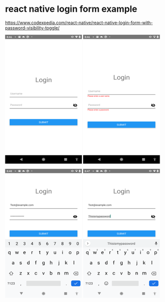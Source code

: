 # react native login form example
https://www.codexpedia.com/react-native/react-native-login-form-with-password-visibility-toggle/

<img src="https://github.com/codexpedia/react_native_login_screen_example/blob/master/screenshots/1.png" width="250" height="420" /> <img src="https://github.com/codexpedia/react_native_login_screen_example/blob/master/screenshots/2.png" width="250" height="420" />

<img src="https://github.com/codexpedia/react_native_login_screen_example/blob/master/screenshots/3.png" width="250" height="420" /> <img src="https://github.com/codexpedia/react_native_login_screen_example/blob/master/screenshots/4.png" width="250" height="420" />
